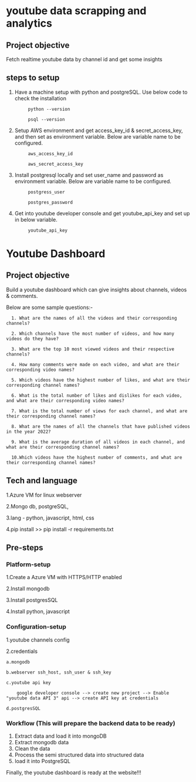 # youtube data scrapping and analytics

## Project objective
Fetch realtime youtube data by channel id and get some insights 


## steps to setup

1. Have a machine setup with python and postgreSQL. Use below code to check the installation

            python --version

            psql --version

2. Setup AWS environment and get access_key_id & secret_access_key, and then set as environment variable. Below are variable name to be configured.

            aws_access_key_id

            aws_secret_access_key


3. Install postgresql locally and set user_name and password as environment variable. Below are variable name to be configured.

            postgress_user

            postgres_password

4. Get into youtube developer console and get youtube_api_key and set up in below variable.

            youtube_api_key


# Youtube Dashboard

## Project objective
Build a youtube dashboard which can give insights about channels, videos & comments.

Below are some sample questions:-

      1. What are the names of all the videos and their corresponding channels?

      2. Which channels have the most number of videos, and how many videos do they have?
      
      3. What are the top 10 most viewed videos and their respective channels?
      
      4. How many comments were made on each video, and what are their corresponding video names?
      
      5. Which videos have the highest number of likes, and what are their corresponding channel names?
      
      6. What is the total number of likes and dislikes for each video, and what are their corresponding video names?
      
      7. What is the total number of views for each channel, and what are their corresponding channel names?
      
      8. What are the names of all the channels that have published videos in the year 2022?
      
      9. What is the average duration of all videos in each channel, and what are their corresponding channel names?
      
      10.Which videos have the highest number of comments, and what are their corresponding channel names?


## Tech and language
1.Azure VM for linux webserver

2.Mongo db, postgreSQL, 

3.lang - python, javascript, html, css

4.pip install >> pip install -r requirements.txt


## Pre-steps

### Platform-setup

1.Create a Azure VM with HTTPS/HTTP enabled

2.Install mongodb

3.Install postgresSQL

4.Install python, javascript




### Configuration-setup
1.youtube channels config

2.credentials

    a.mongodb

    b.webserver ssh_host, ssh_user & ssh_key

    c.youtube api key

        google developer console --> create new project --> Enable "youtube data API 3" api --> create API key at credentials

    d.postgresSQL


### Workflow (This will prepare the backend data to be ready)
1. Extract data and load it into mongoDB
2. Extract mongodb data
3. Clean the data
4. Process the semi structured data into structured data 
5. load it into PostgreSQL


Finally, the youtube dashboard is ready at the website!!!




